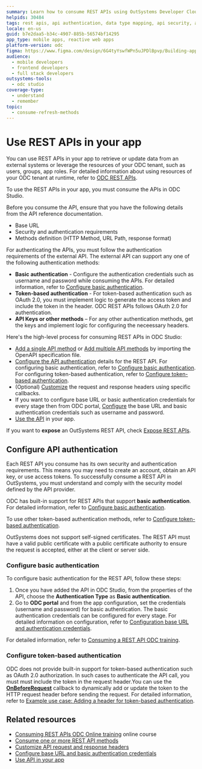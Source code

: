 ```yaml
---
summary: Learn how to consume REST APIs using OutSystems Developer Cloud (ODC) by understanding API documentation, security requirements, and data type mappings.
helpids: 30484
tags: rest apis, api authentication, data type mapping, api security, api documentation
locale: en-us
guid: b7e2daa5-b34c-4907-885b-56574bf14295
app_type: mobile apps, reactive web apps
platform-version: odc
figma: https://www.figma.com/design/6G4tyYswfWPn5uJPDlBpvp/Building-apps?node-id=3101-11328
audience:
  - mobile developers
  - frontend developers
  - full stack developers
outsystems-tools:
  - odc studio
coverage-type:
  - understand
  - remember
topic:
  - consume-refresh-methods
---
```


# Use REST APIs in your app

You can use REST APIs in your app to retrieve or update data from an external systems or leverage the resources of your ODC tenant, such as users, groups, app roles. For detailed information about using resources of your ODC tenant at runtime, refer to [ODC REST APIs](../../reference/apis/public-rest-apis/overview.md). 

To use the REST APIs in your app, you must consume the APIs in ODC Studio. 

Before you consume the API, ensure that you have the following details from the API reference documentation.

* Base URL
* Security and authentication requirements
* Methods definition (HTTP Method, URL Path, response format)

For authenticating the APIs, you must follow the authentication requirements of the external API.
The external API can support any one of the following authentication methods:

* **Basic authentication** - Configure the authentication credentials such as username and password while consuming the APIs. For detailed information, refer to [Configure basic authentication](#configure-basic-authentication).
* **Token-based authentication** - For token-based authentication such as OAuth 2.0, you must implement logic to generate the access token and include the token in the header. ODC REST APIs follows OAuth 2.0 for authentication. 
* **API Keys or other methods** – For any other authentication methods, get the keys and implement logic for configuring the neceessary headers.

Here's the high-level process for consuming REST APIs in ODC Studio:

* [Add a single API method](consume-a-rest-api.md#add-a-single-rest-api-method--single-method-) or [Add multiple API methods](consume-a-rest-api.md#add-several-methods-of-a-rest-api--all-methods-) by importing the OpenAPI specification file.
* [Configure the API authentication](#configure-the-api-authentication) details for the REST API. For configuring basic authentication, refer to [Configure basic authentication](#configure-basic-authentication). For configuring token-based authentication, refer to [Configure token-based authentication](#configure-token-based-authentication).
* (Optional) [Customize](simple-customizations.md) the request and response headers using specific callbacks.
* If you want to configure base URL or basic authentication credentials for every stage then from ODC portal, [Configure](consume-a-rest-api.md#configure-api-endpoints-and-basic-authentication) the base URL and basic authentication credentials such as username and password.
* [Use the API](consume-a-rest-api.md#use-a-rest-api-method-in-your-app--use-) in your app.

<div class="info" markdown="1">

If you want to **expose** an OutSystems REST API, check [Expose REST APIs](../exposing_rest/intro.md).

</div>

## Configure API authentication

Each REST API you consume has its own security and authentication requirements. This means you may need to create an account, obtain an API key, or use access tokens. To successfully consume a REST API in OutSystems, you must understand and comply with the security model defined by the API provider.

ODC has built-in support for REST APIs that support **basic authentication**. For detailed information, refer to [Configure basic authentication](#configure-basic-authentication). 

To use other token-based authentication methods, refer to [Configure token-based authentication](#configure-token-based-authentication).

<div class="warning" markdown=1>

OutSystems does not support self-signed certificates. The REST API must have a valid public certificate with a public certificate authority to ensure the request is accepted, either at the client or server side.

</div>

### Configure basic authentication

To configure basic authentication for the REST API, follow these steps:

1. Once you have added the API in ODC Studio, from the properties of the API, choose the **Authentication Type** as **Basic authentication**.
1. Go to **ODC portal** and from the app configuration, set the credentials (username and password) for basic authentication. The basic authentication credentials can be configured for every stage. For detailed information on configuration, refer to [Configuration base URL and authentication credentials](./consume-a-rest-api.md#configure-api-endpoints-and-basic-authentication).

For detailed information, refer to [Consuming a REST API ODC training](https://learn.outsystems.com/training/journeys/consuming-rest-api-207/consuming-a-rest-api/odc/7996).

### Configure token-based authentication

ODC does not provide built-in support for token-based authentication such as OAuth 2.0 authorization. In such cases to authenticate the API call, you must must include the token in the request header.You can use the [**OnBeforeRequest**](simple-customizations.md) callback to dynamically add or update the token to the HTTP request header before sending the request. For detailed information, refer to [Example use case: Adding a header for token-based authentication](./simple-customizations.md#example-use-case-adding-a-header-for-token-based-authentication).

## Related resources

* [Consuming REST APIs ODC Online training](https://learn.outsystems.com/training/journeys/consuming-rest-api-207) online course
* [Consume one or more REST API methods](consume-a-rest-api.md)
* [Customize API request and response headers](simple-customizations.md)
* [Configure base URL and basic authentication credentials](consume-a-rest-api.md#configure-api-base-url-and-basic-authentication)
* [Use API in your app](consume-a-rest-api.md#use-a-rest-api-method-in-your-app--use-)
